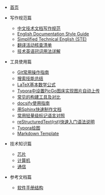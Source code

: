 * [首页](/)
* 写作规范篇

  * [中文技术文档写作规范](写作规范篇/中文技术文档写作规范.md)
  * [English Documentation Style Guide](写作规范篇/EnglishDocumentationStyleGuide.md)
  * [Simplified Technical English (STE)](写作规范篇/SimplifiedTechnicalEnglish(STE).md)
  * [翻译活动核查清单](写作规范篇/翻译活动核查清单.md)
  * [技术英语冠词用法详解](写作规范篇/技术英语冠词用法详解.md)
* 工具使用篇

  * [Git常用操作指南](工具使用篇/Git常用操作指南.md)
  * [搜索技能总结](工具使用篇/搜索技能总结.md)
  * [LaTeX基本数学公式](工具使用篇/LaTeX基本数学公式.md)
  * [Typora中设置PicGo图床实现图片自动上传](工具使用篇/Typora中设置PicGo图床实现图片自动上传.md)
  * [常见的构建工具及对比](工具使用篇/常见的构建工具及对比.md)
  * [docsify使用指南](工具使用篇/docsify使用指南.md)
  * [用Sphinx快速制作文档](工具使用篇/用Sphinx快速制作文档.md) 
  * [常用轻量级标记语言对照](工具使用篇/常用轻量级标记语言对照.md)
  * [reStructuredText(rst)快速入门语法说明](工具使用篇/reStructuredText(rst)快速入门语法说明.md)
  * [Typora绘图](工具使用篇/Typora绘图.html)
  * [Markdown Template](工具使用篇/MarkdownFileTemplate.md)
* 技术知识篇

  * [芯片](技术知识篇/芯片/)
  * [计算机](技术知识篇/计算机/)
  * [通信](技术知识篇/通信/)
* 参考文档篇
  * [软件手册结构](参考文档篇/软件手册结构.md)

